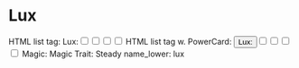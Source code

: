 # Lux

HTML list tag: <tr><td>Lux:</td><td><input type="checkbox" name="attr_lux" value="1"><span class="checkmark"></span></td><td><input type="checkbox" name="attr_lux" value="2"><span class="checkmark"></span></td><td><input type="checkbox" name="attr_lux" value="3"><span class="checkmark"></span></td><td><input type="checkbox" name="attr_lux" value="4"><span class="checkmark"></span></td></tr>
HTML list tag w. PowerCard: <tr><td><button class="txt-btn" type="roll" value="!power {{
--name|@{name} - Lux
--Result Set| [[ [$skill|XPND] @{BAMF|challenge}d@{lux}>4]]
--Hits|[^skill.ss]
--1s|[^skill.ones]
--format|skillcheck
}}">Lux:</button></td><td><input type="checkbox" name="attr_lux" value="6"><span class="checkmark"></span></td><td><input type="checkbox" name="attr_lux" value="8"><span class="checkmark"></span></td><td><input type="checkbox" name="attr_lux" value="10"><span class="checkmark"></span></td><td><input type="checkbox" name="attr_lux" value="12"><span class="checkmark"></span></td></tr>
Magic: Magic
Trait: Steady
name_lower: lux